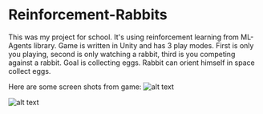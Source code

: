 # Reinforcement-Rabbits

This was my project for school. It's using reinforcement learning from ML-Agents library. Game is written in Unity and has 3 play modes. First is only you playing, second is only watching a rabbit, third is you competing against a rabbit. Goal is collecting eggs. Rabbit can orient himself in space collect eggs.

Here are some screen shots from game:
![alt text](https://github.com/sekne18/Reinforcement-Rabbits/tree/main/Pics/image.png?raw=true)

![alt text](https://github.com/sekne18/Reinforcement-Rabbits/tree/main/Pics/game.png?raw=true)

